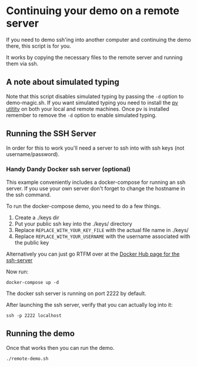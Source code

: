 # Continuing your demo on a remote server

If you need to demo ssh'ing into another computer and continuing the demo there, this script is for you.

It works by copying the necessary files to the remote server and running them via ssh.

## A note about simulated typing
Note that this script disables simulated typing by passing the `-d` option to demo-magic.sh. If you want simulated typing you need to install the [pv utitity](https://www.ivarch.com/programs/pv.shtml) on both your local and remote machines. Once pv is installed remember to remove the `-d` option to enable simulated typing.

## Running the SSH Server
In order for this to work you'll need a server to ssh into with ssh keys (not username/password).

### Handy Dandy Docker ssh server (optional)
This example conveniently includes a docker-compose for running an ssh server. If you use your own server don't forget to change the hostname in the ssh command.

To run the docker-compose demo, you need to do a few things.

1. Create a ./keys dir
1. Put your public ssh key into the ./keys/ directory
1. Replace `REPLACE_WITH_YOUR_KEY_FILE` with the actual file name in ./keys/
1. Replace `REPLACE_WITH_YOUR_USERNAME` with the username associated with the public key

Alternatively you can just go RTFM over at the [Docker Hub page for the ssh-server](https://hub.docker.com/r/linuxserver/openssh-server)

Now run:

`docker-compose up -d`

The docker ssh server is running on port 2222 by default.

After launching the ssh server, verify that you can actually log into it:

`ssh -p 2222 localhost`

## Running the demo

Once that works then you can run the demo.

`./remote-demo.sh`
